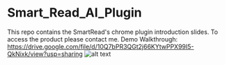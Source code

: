 # Smart_Read_AI_Plugin
This repo contains the SmartRead's chrome plugin introduction slides. To access the product please contact me. 
Demo Walkthrough: https://drive.google.com/file/d/10Q7bPR3QGt2j66KYtwPPX99I5-QkNixk/view?usp=sharing
![alt text](https://github.com/yzw19990124/Smart_Read_AI_Plugin/main/smUI.PNG)
